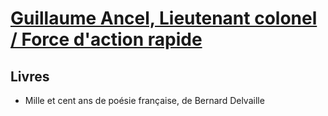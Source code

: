 # [Guillaume Ancel, Lieutenant colonel / Force d'action rapide](https://thinkerview.com/guillaume-ancel-lieutenant-colonel-force-daction-rapide-direct/)
## Livres
- Mille et cent ans de poésie française, de Bernard Delvaille
